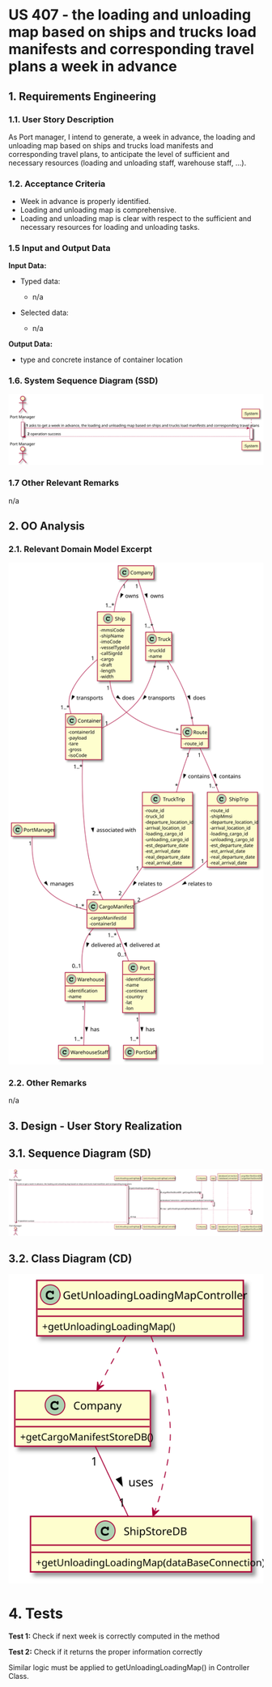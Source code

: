 # US 407 - the loading and unloading map based on ships and trucks load manifests and corresponding travel plans a week in advance

## 1. Requirements Engineering

### 1.1. User Story Description

As Port manager, I intend to generate, a week in advance, the loading and
unloading map based on ships and trucks load manifests and corresponding travel plans,
to anticipate the level of sufficient and necessary resources (loading and unloading staff,
warehouse staff, ...).

### 1.2. Acceptance Criteria

* Week in advance is properly identified.
* Loading and unloading map is comprehensive.
* Loading and unloading map is clear with respect to the sufficient and
  necessary resources for loading and unloading tasks.



### 1.5 Input and Output Data

**Input Data:**

* Typed data:
    * n/a

* Selected data:
    * n/a


**Output Data:**

* type and concrete instance of container location


### 1.6. System Sequence Diagram (SSD)

![US407-SSD](US407_SSD.svg)


### 1.7 Other Relevant Remarks

n/a


## 2. OO Analysis

### 2.1. Relevant Domain Model Excerpt

![US407-MD](US407_DM.svg)

### 2.2. Other Remarks

n/a



## 3. Design - User Story Realization

## 3.1. Sequence Diagram (SD)

![US407-SD](US407_SD.svg)

## 3.2. Class Diagram (CD)

![US407-CD](US407_CD.svg)

# 4. Tests

**Test 1:** Check if next week is correctly computed in the method

**Test 2:** Check if it returns the proper information correctly

Similar logic must be applied to getUnloadingLoadingMap() in Controller Class.
